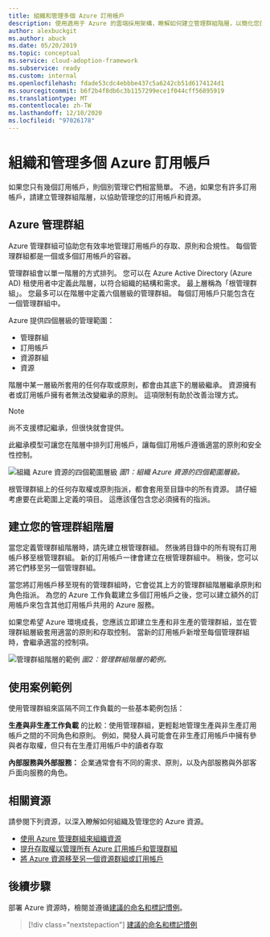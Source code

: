 ```yaml
---
title: 組織和管理多個 Azure 訂用帳戶
description: 使用適用于 Azure 的雲端採用架構，瞭解如何建立管理群組階層，以簡化您的訂用帳戶和資源管理。
author: alexbuckgit
ms.author: abuck
ms.date: 05/20/2019
ms.topic: conceptual
ms.service: cloud-adoption-framework
ms.subservice: ready
ms.custom: internal
ms.openlocfilehash: fdade53cdc4ebbbe437c5a6242cb51d6174124d1
ms.sourcegitcommit: b6f2b4f8db6c3b1157299ece1f044cff56895919
ms.translationtype: MT
ms.contentlocale: zh-TW
ms.lasthandoff: 12/10/2020
ms.locfileid: "97026178"
---
```

# <a name="organize-and-manage-multiple-azure-subscriptions"></a>組織和管理多個 Azure 訂用帳戶

如果您只有幾個訂用帳戶，則個別管理它們相當簡單。 不過，如果您有許多訂用帳戶，請建立管理群組階層，以協助管理您的訂用帳戶和資源。

## <a name="azure-management-groups"></a>Azure 管理群組

Azure 管理群組可協助您有效率地管理訂用帳戶的存取、原則和合規性。 每個管理群組都是一個或多個訂用帳戶的容器。

管理群組會以單一階層的方式排列。 您可以在 Azure Active Directory (Azure AD) 租使用者中定義此階層，以符合組織的結構和需求。 最上層稱為「根管理群組」。 您最多可以在階層中定義六個層級的管理群組。 每個訂用帳戶只能包含在一個管理群組中。

Azure 提供四個層級的管理範圍：

- 管理群組
- 訂用帳戶
- 資源群組
- 資源

階層中某一層級所套用的任何存取或原則，都會由其底下的層級繼承。 資源擁有者或訂用帳戶擁有者無法改變繼承的原則。 這項限制有助於改善治理方式。

> [!NOTE]
> 尚不支援標記繼承，但很快就會提供。

此繼承模型可讓您在階層中排列訂用帳戶，讓每個訂用帳戶遵循適當的原則和安全性控制。

![組織 Azure 資源的四個範圍層級 ](../../ready/azure-setup-guide/media/organize-resources/scope-levels.png)
 _圖1：組織 Azure 資源的四個範圍層級。_

根管理群組上的任何存取權或原則指派，都會套用至目錄中的所有資源。 請仔細考慮要在此範圍上定義的項目。 這應該僅包含您必須擁有的指派。

## <a name="create-your-management-group-hierarchy"></a>建立您的管理群組階層

當您定義管理群組階層時，請先建立根管理群組。 然後將目錄中的所有現有訂用帳戶移至根管理群組。 新的訂用帳戶一律會建立在根管理群組中。 稍後，您可以將它們移至另一個管理群組。

當您將訂用帳戶移至現有的管理群組時，它會從其上方的管理群組階層繼承原則和角色指派。 為您的 Azure 工作負載建立多個訂用帳戶之後，您可以建立額外的訂用帳戶來包含其他訂用帳戶共用的 Azure 服務。

如果您希望 Azure 環境成長，您應該立即建立生產和非生產的管理群組，並在管理群組層級套用適當的原則和存取控制。 當新的訂用帳戶新增至每個管理群組時，會繼承適當的控制項。

![管理群組階層的範例 ](../../_images/ready/management-group-hierarchy-v2.png)
 _圖2：管理群組階層的範例。_

## <a name="example-use-cases"></a>使用案例範例

使用管理群組來區隔不同工作負載的一些基本範例包括：

**生產與非生產工作負載** 的比較：使用管理群組，更輕鬆地管理生產與非生產訂用帳戶之間的不同角色和原則。 例如，開發人員可能會在非生產訂用帳戶中擁有參與者存取權，但只有在生產訂用帳戶中的讀者存取

**內部服務與外部服務：** 企業通常會有不同的需求、原則，以及內部服務與外部客戶面向服務的角色。

## <a name="related-resources"></a>相關資源

請參閱下列資源，以深入瞭解如何組織及管理您的 Azure 資源。

- [使用 Azure 管理群組來組織資源](/azure/governance/management-groups)
- [提升存取權以管理所有 Azure 訂用帳戶和管理群組](/azure/role-based-access-control/elevate-access-global-admin)
- [將 Azure 資源移至另一個資源群組或訂用帳戶](/azure/azure-resource-manager/management/move-resource-group-and-subscription)

## <a name="next-steps"></a>後續步驟

部署 Azure 資源時，檢閱並遵循[建議的命名和標記慣例](./naming-and-tagging.md)。

> [!div class="nextstepaction"]
> [建議的命名和標記慣例](./naming-and-tagging.md)
